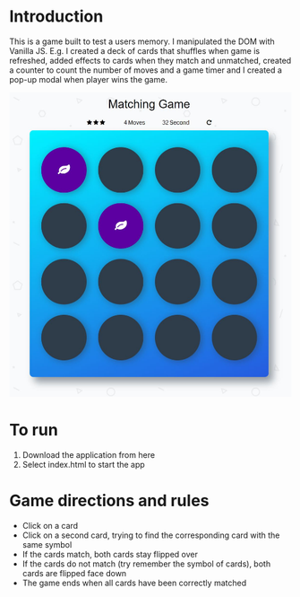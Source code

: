 # Introduction
This is a game built to test a users memory. I manipulated the DOM with Vanilla JS. E.g. I created a deck of cards that shuffles when game is refreshed, added effects to cards when they match and unmatched, created a counter to count the number of moves and a game timer and I created a pop-up modal when player wins the game.

![PrintScreenOfMemoryGame](img/PrintScreen.jpg)

# To run
1. Download the application from here
2. Select index.html to start the app

# Game directions and rules
- Click on a card
- Click on a second card, trying to find the corresponding card with the same symbol
- If the cards match, both cards stay flipped over
- If the cards do not match (try remember the symbol of cards), both cards are flipped face down
- The game ends when all cards have been correctly matched
